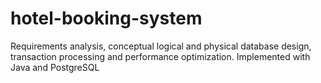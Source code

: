 # hotel-booking-system
Requirements analysis, conceptual logical and physical database design, transaction processing and performance optimization.
Implemented with Java and PostgreSQL
